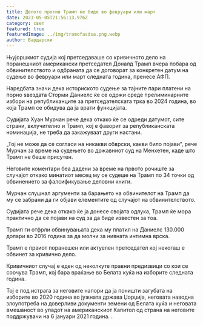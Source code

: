 ```yaml
---
title: Делото против Трамп ќе биде во февруари или март
date: 2023-05-05T21:56:13.976Z
category: свет
featured: true
featuredImage: ../img/tramofasdsa.png.webp
author: Вардарски
---
```


Њујоршкиот судија кој претседаваше со кривичното дело на поранешниот американски претседател Доналд Трамп вчера побара од обвинителството и одбраната да се договорат за конкретен датум на судење во февруари или март следната година, пренесе АФП.

Наредбата значи дека историското судење за тајните пари платени на порно ѕвездата Сторми Даниелс ќе се одржи среде прелиминарните избори на републиканците за претседателската трка во 2024 година, во која Трамп се обидува да ја врати функцијата.

Судијата Хуан Мурчан рече дека откако ќе се одреди датумот, сите страни, вклучително и Трамп, кој е фаворит за републиканската номинација, не треба да закажуваат други настани.

„Тој не може да се согласи на никакви обврски, какви било појави“, рече Мурчан за време на судењето во државниот суд на Менхетен, каде што Трамп не беше присутен.

Неговите коментари беа дадени за време на првото рочиште за случајот откако минатиот месец му се судеше на Трамп по 34 точки од обвинението за фалсификување деловни книги.

Мурчан слушнал аргументи за барањето на обвинителот на Трамп да му се забрани да ги објави елементите од случајот на обвинителството.

Судијата рече дека откако ќе ја донесе својата одлука, Трамп ќе мора практично да се појави на суд за да биде известен за тоа.

Трамп ги отфрли обвинувањата дека му платил на Даниелс 130.000 долари во 2016 година за да молчи за нивната интимна врска.

Трамп е првиот поранешен или актуелен претседател кој некогаш е обвинет за кривично дело.

Кривичниот случај е еден од неколкуте правни предизвици со кои се соочува Трамп, кој бара враќање во Белата куќа на изборите следната година.

Тој е под истрага за неговите напори да ја поништи загубата на изборите во 2020 година во јужната држава Џорџија, неговата наводна злоупотреба на доверливи документи земени од Белата куќа и неговата вмешаност во упадот на американскиот Капитол од страна на неговите поддржувачи на 6 јануари 2021 година. .
